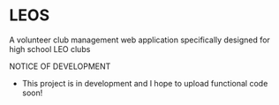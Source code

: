 LEOS
====

A volunteer club management web application specifically designed for high school LEO clubs

NOTICE OF DEVELOPMENT
- This project is in development and I hope to upload functional code soon! 
